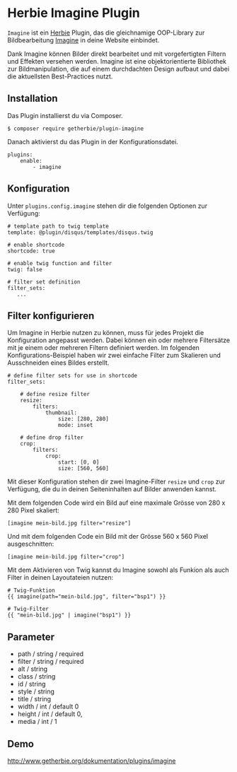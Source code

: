 # Herbie Imagine Plugin

`Imagine` ist ein [Herbie](http://github.com/getherbie/herbie) Plugin, das die gleichnamige OOP-Library zur 
Bildbearbeitung [Imagine](https://imagine.readthedocs.org) in deine Website einbindet.

Dank Imagine können Bilder direkt bearbeitet und mit vorgefertigten Filtern und Effekten versehen werden. Imagine 
ist eine objektorientierte Bibliothek zur Bildmanipulation, die auf einem durchdachten Design aufbaut und dabei die 
aktuellsten Best-Practices nutzt. 


## Installation

Das Plugin installierst du via Composer.

	$ composer require getherbie/plugin-imagine

Danach aktivierst du das Plugin in der Konfigurationsdatei.

    plugins:
        enable:
            - imagine


## Konfiguration

Unter `plugins.config.imagine` stehen dir die folgenden Optionen zur Verfügung:

    # template path to twig template
    template: @plugin/disqus/templates/disqus.twig

    # enable shortcode
    shortcode: true

    # enable twig function and filter    
    twig: false
    
    # filter set definition
    filter_sets: 
       ...
        
        
## Filter konfigurieren

Um Imagine in Herbie nutzen zu können, muss für jedes Projekt die Konfiguration angepasst werden. Dabei können ein 
oder mehrere Filtersätze mit je einem oder mehreren Filtern definiert werden. Im folgenden Konfigurations-Beispiel 
haben wir zwei einfache Filter zum Skalieren und Ausschneiden eines Bildes erstellt.
        
    # define filter sets for use in shortcode
    filter_sets:
    
        # define resize filter
        resize:                         
            filters:
                thumbnail:
                    size: [280, 280]
                    mode: inset
                    
        # define drop filter                    
        crop:
            filters:
                crop:
                    start: [0, 0]
                    size: [560, 560]

Mit dieser Konfiguration stehen dir zwei Imagine-Filter `resize` und `crop` zur Verfügung, die du in deinen 
Seiteninhalten auf Bilder anwenden kannst.

Mit dem folgenden Code wird ein Bild auf eine maximale Grösse von 280 x 280 Pixel skaliert:

    [imagine mein-bild.jpg filter="resize"]
    
Und mit dem folgenden Code ein Bild mit der Grösse 560 x 560 Pixel ausgeschnitten:
    
    [imagine mein-bild.jpg filter="crop"]
    
Mit dem Aktivieren von Twig kannst du Imagine sowohl als Funkion als auch Filter in deinen Layoutateien nutzen:

    # Twig-Funktion
    {{ imagine(path="mein-bild.jpg", filter="bsp1") }}

    # Twig-Filter
    {{ "mein-bild.jpg" | imagine("bsp1") }}    


## Parameter    

- path / string / required
- filter / string / required
- alt / string
- class / string
- id / string
- style / string
- title / string
- width / int / default 0
- height / int / default 0,
- media / int / 1


## Demo

<http://www.getherbie.org/dokumentation/plugins/imagine>
